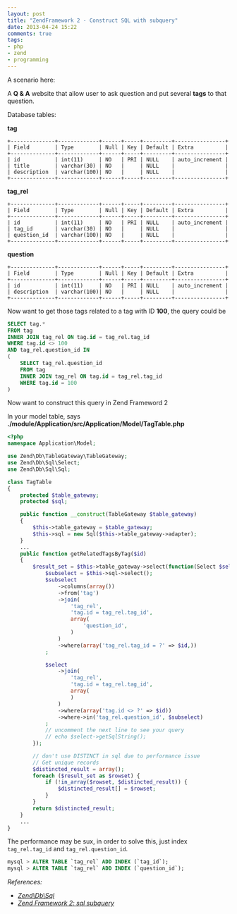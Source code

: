 ```yaml
---
layout: post
title: "ZendFramework 2 - Construct SQL with subquery"
date: 2013-04-24 15:22
comments: true
tags: 
- php
- zend
- programming
---
```


A scenario here:

A **Q & A** website that allow user to ask question and put several **tags** to that question.

Database tables:

**tag**  

```
+--------------+-------------+------+-----+---------+----------------+
| Field        | Type        | Null | Key | Default | Extra          |
+--------------+-------------+------+-----+---------+----------------+
| id           | int(11)     | NO   | PRI | NULL    | auto_increment |
| title        | varchar(30) | NO   |     | NULL    |                |
| description  | varchar(100)| NO   |     | NULL    |                |
+--------------+-------------+------+-----+---------+----------------+
```

**tag_rel**  

```
+--------------+-------------+------+-----+---------+----------------+
| Field        | Type        | Null | Key | Default | Extra          |
+--------------+-------------+------+-----+---------+----------------+
| id           | int(11)     | NO   | PRI | NULL    | auto_increment |
| tag_id       | varchar(30) | NO   |     | NULL    |                |
| question_id  | varchar(100)| NO   |     | NULL    |                |
+--------------+-------------+------+-----+---------+----------------+
```

**question**  

```
+--------------+-------------+------+-----+---------+----------------+
| Field        | Type        | Null | Key | Default | Extra          |
+--------------+-------------+------+-----+---------+----------------+
| id           | int(11)     | NO   | PRI | NULL    | auto_increment |
| description  | varchar(100)| NO   |     | NULL    |                |
+--------------+-------------+------+-----+---------+----------------+
```

Now want to get those tags related to a tag with ID **100**, the query could be

```sql
SELECT tag.*
FROM tag
INNER JOIN tag_rel ON tag.id = tag_rel.tag_id
WHERE tag.id <> 100
AND tag_rel.question_id IN
(
    SELECT tag_rel.question_id
    FROM tag
    INNER JOIN tag_rel ON tag.id = tag_rel.tag_id
    WHERE tag.id = 100
)
```

Now want to construct this query in Zend Frameword 2

In your model table, says **./module/Application/src/Application/Model/TagTable.php**

```php
<?php
namespace Application\Model;

use Zend\Db\TableGateway\TableGateway;
use Zend\Db\Sql\Select;
use Zend\Db\Sql\Sql;

class TagTable
{
    protected $table_gateway;
    protected $sql;

    public function __construct(TableGateway $table_gateway)
    {
        $this->table_gateway = $table_gateway;
        $this->sql = new Sql($this->table_gateway->adapter);
    }
    ...
    public function getRelatedTagsByTag($id)
    {
        $result_set = $this->table_gateway->select(function(Select $select) use ($id) {
            $subselect = $this->sql->select();
            $subselect
                ->columns(array())
                ->from('tag')
                ->join(
                    'tag_rel',
                    'tag.id = tag_rel.tag_id',
                    array(
                        'question_id',
                    )
                )
                ->where(array('tag_rel.tag_id = ?' => $id,))
            ;

            $select
                ->join(
                    'tag_rel',
                    'tag.id = tag_rel.tag_id',
                    array(
                    )
                )
                ->where(array('tag.id <> ?' => $id))
                ->where->in('tag_rel.question_id', $subselect)
            ;
            // uncomment the next line to see your query
            // echo $select->getSqlString();
        });

        // don't use DISTINCT in sql due to performance issue
        // Get unique records
        $distincted_result = array();
        foreach ($result_set as $rowset) {
            if (!in_array($rowset, $distincted_result)) {
                $distincted_result[] = $rowset;
            }
        }
        return $distincted_result;
    }
    ...
}
```

The performance may be sux, in order to solve this, just index `tag_rel.tag_id` and `tag_rel.question_id`.

```sql
mysql > ALTER TABLE `tag_rel` ADD INDEX (`tag_id`);
mysql > ALTER TABLE `tag_rel` ADD INDEX (`question_id`);
```

_References:_

* _[Zend\Db\Sql](http://zf2.readthedocs.org/en/latest/modules/zend.db.sql.html#in-identifier-array-valueset-array)_
* _[Zend Framework 2: sql subquery](http://stackoverflow.com/questions/13110257/zend-framework-2-sql-subquery)_
